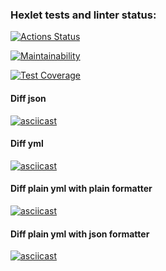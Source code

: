 ### Hexlet tests and linter status:
[![Actions Status](https://github.com/Lodo4ka/frontend-project-lvl2/workflows/hexlet-check/badge.svg)](https://github.com/Lodo4ka/frontend-project-lvl2/actions)

[![Maintainability](https://api.codeclimate.com/v1/badges/a99a88d28ad37a79dbf6/maintainability)](https://codeclimate.com/github/codeclimate/codeclimate/maintainability)

[![Test Coverage](https://api.codeclimate.com/v1/badges/a99a88d28ad37a79dbf6/test_coverage)](https://codeclimate.com/github/codeclimate/codeclimate/test_coverage)

#### Diff json
[![asciicast](https://asciinema.org/a/NpiOweYX7c1T7Wufoh8AV9Yp4.svg)](https://asciinema.org/a/NpiOweYX7c1T7Wufoh8AV9Yp4)

#### Diff yml
[![asciicast](https://asciinema.org/a/0xTpPa7z9MqCbcoYcHDWecGrT.svg)](https://asciinema.org/a/0xTpPa7z9MqCbcoYcHDWecGrT)
#### Diff plain yml with plain formatter
[![asciicast](https://asciinema.org/a/F0rrih1h05eCXEv44n9kPZYDC.svg)](https://asciinema.org/a/F0rrih1h05eCXEv44n9kPZYDC)

#### Diff plain yml with json formatter
[![asciicast](https://asciinema.org/a/1iR61Acb4JFJz1jL1GGQJWdvr.svg)](https://asciinema.org/a/1iR61Acb4JFJz1jL1GGQJWdvr)
